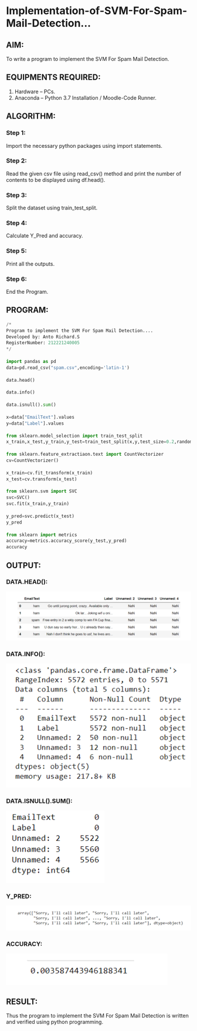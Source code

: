 # Implementation-of-SVM-For-Spam-Mail-Detection...

## AIM:
To write a program to implement the SVM For Spam Mail Detection.

## EQUIPMENTS REQUIRED:
1. Hardware – PCs.
2. Anaconda – Python 3.7 Installation / Moodle-Code Runner.

## ALGORITHM:
### Step 1:
Import the necessary python packages using import statements. 

### Step 2:
Read the given csv file using read_csv() method and print the number of contents to be displayed using df.head(). 

### Step 3:
Split the dataset using train_test_split.

### Step 4:
Calculate Y_Pred and accuracy.

### Step 5:
Print all the outputs.

### Step 6:
End the Program.

## PROGRAM:
```python
/*
Program to implement the SVM For Spam Mail Detection....
Developed by: Anto Richard.S
RegisterNumber: 212221240005  
*/

import pandas as pd
data=pd.read_csv("spam.csv",encoding='latin-1')

data.head()

data.info()

data.isnull().sum()

x=data["EmailText"].values
y=data["Label"].values

from sklearn.model_selection import train_test_split
x_train,x_test,y_train,y_test=train_test_split(x,y,test_size=0.2,random_state=0)

from sklearn.feature_extractiaon.text import CountVectorizer
cv=CountVectorizer()

x_train=cv.fit_transform(x_train)
x_test=cv.transform(x_test)

from sklearn.svm import SVC
svc=SVC()
svc.fit(x_train,y_train)

y_pred=svc.predict(x_test)
y_pred

from sklearn import metrics
accuracy=metrics.accuracy_score(y_test,y_pred)
accuracy

```

## OUTPUT:

### DATA.HEAD():
![data.head()](out1.png)

### DATA.INFO():
![data.info()](out2.png)

### DATA.ISNULL().SUM():
![data.isnull().sum()](out3.png)

### Y_PRED:
![y_pred](out4.png)

### ACCURACY:
![accuracy](out5.png)

## RESULT:
Thus the program to implement the SVM For Spam Mail Detection is written and verified using python programming.
